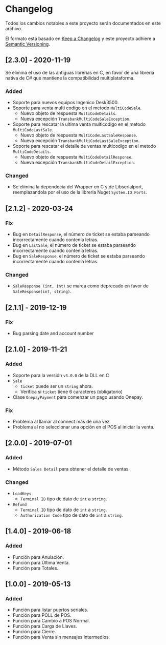 # Changelog

Todos los cambios notables a este proyecto serán documentados en este archivo.

El formato está basado en [Keep a Changelog](http://keepachangelog.com/en/1.0.0/)
y este proyecto adhiere a [Semantic Versioning](http://semver.org/spec/v2.0.0.html).

## [2.3.0] - 2020-11-19

Se elimina el uso de las antiguas librerias en C, en favor de una libreria nativa de C# que mantiene la compatibilidad multiplataforma.

### Added

- Soporte para nuevos equipos Ingenico Desk3500.
- Soporte para venta multi codigo en el metodo `MultiCodeSale`.
  - Nuevo objeto de respuesta `MultiCodeDetails`.
  - Nueva excepción `TransbankMultiCodeSaleException`.
- Soporte para rescatar la ultima venta multicodigo en el metodo `MultiCodeLastSale`.
  - Nuevo objeto de respuesta `MultiCodeLastSaleResponse`.
  - Nueva excepción `TransbankMultiCodeLastSaleException`.
- Soporte para rescatar el detalle de ventas multicodigo en el metodo `MultiCodeDetails`.
  - Nuevo objeto de respuesta `MultiCodeDetailResponse`.
  - Nueva excepción `TransbankMultiCodeDetailException`.

### Changed

- Se elimina la dependecia del Wrapper en C y de Libserialport, reemplazandola por el uso de la libreria Nuget `System.IO.Ports`.

## [2.1.2] - 2020-03-24

### Fix

- Bug en `DetailResponse`, el número de ticket se estaba parseando incorrectamente cuando contenía letras.
- Bug en `LastSale`, el número de ticket se estaba parseando incorrectamente cuando contenía letras.
- Bug en `SaleResponse`, el número de ticket se estaba parseando incorrectamente cuando contenía letras.

### Changed

- `SaleResponse (int, int)` se marca como deprecado en favor de `SaleResponse(int, string)`.

## [2.1.1] - 2019-12-19

### Fix

- Bug parsing date and account number

## [2.1.0] - 2019-11-21

### Added

- Soporte para la versión `v3.0.0` de la DLL en C
- `Sale`
  - `ticket` puede ser un `string` ahora.
  - Verifica si `ticket` tiene 6 caracteres (obligatorio)
- Clase `OnepayPayment` para comenzar un pago usando Onepay.

### Fix

- Problema al llamar al connect más de una vez.
- Problema al no seleccionar una opción en el POS al iniciar la venta.

## [2.0.0] - 2019-07-01

### Added

- Método `Sales Detail` para obtener el detalle de ventas.

### Changed

- `LoadKeys`
  - `Terminal ID` tipo de dato de `int` a `string`.
- `Refund`
  - `Terminal ID` tipo de dato de `int` a `string`.
  - `Authorization Code` tipo de dato de `int` a `string`.

## [1.4.0] - 2019-06-18

### Added

- Función para Anulación.
- Función para Última Venta.
- Función para Totales.

## [1.0.0] - 2019-05-13

### Added

- Función para listar puertos seriales.
- Función para POLL de POS.
- Función para Cambio a POS Normal.
- Función para Carga de Llaves.
- Función para Cierre.
- Función para Venta sin mensajes intermedios.
